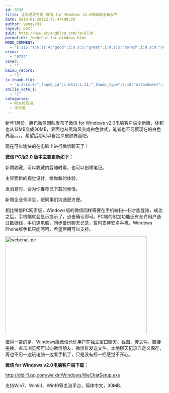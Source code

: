 ```yaml
---
id: 6530
title: 让沟通更方便 微信 for Windows v2.0电脑版全新发布
date: 2016-01-28T12:42:47+08:00
author: yangyx91
layout: post
guid: http://www.axiangblog.com/?p=6530
permalink: /webchat-for-windows.html
MOOD_COMMENT:
  - 's:115:"a:6:{s:4:"good";i:0;s:5:"great";i:0;s:5:"bored";i:0;s:8:"nonsense";i:0;s:13:"notunderstand";i:0;s:7:"passing";i:0;}";'
views:
  - "9724"
cover:
  - ""
baidu_record:
  - "1"
tc-thumb-fld:
  - 'a:2:{s:9:"_thumb_id";i:6531;s:11:"_thumb_type";s:10:"attachment";}'
smilie_vote_1:
  - "1"
categories:
  - Win10应用
  - 未分类
---
```

新年1月份，腾讯微信团队发布了微信 for Windows v2.0电脑客户端全新版，体积也从12MB变成30MB，界面也从黑暗风变成白色款式，笔者也不习惯现在的白色界面。。。。希望后期可以自定义皮肤界面吧。

现在可以愉快的在电脑上进行微信聊天了！

**微信 PC版2.0 版本主要更新如下：**

新增收藏，可以收藏内容随时看，也可以创建笔记。

主界面新的视觉设计，给你新的体验。

发消息时，会为你推荐已下载的表情。

新增企业号消息，跟同事们沟通更方便。

相比微信PC网页版，Windows版的微信同样需要在手机端扫一扫才能登陆，成功之后，手机端就会显示提示了，点击确认即可。PC端的附加功能还有允许用户通过数据线，手机连电脑，同步备份聊天记录，暂时支持安卓手机，Windows Phone版手机只能呵呵，希望后期可以支持。

<a href="http://www.axiangblog.com/wp-content/uploads/2015/01/webchat-pc.jpg" target="_blank"  rel="nofollow" ><img loading="lazy" class="aligncenter size-full wp-image-6531" src="http://www.axiangblog.com/wp-content/uploads/2015/01/webchat-pc.jpg" alt="webchat-pc" width="450" height="311" /></a>

值得一提的是，Windows版微信允许用户在独立窗口聊天、截图、传文件。直接拖拽、点击浏览都可以向微信朋友、微信群发送文件，本地聊天记录自定义保存，再也不用一边玩电脑一边看手机了，只是没有摇一摇感觉不开心。

**微信 for Windows v2.0电脑客户端下载：**

<a href="http://dldir1.qq.com/weixin/Windows/WeChatSetup.exe" target="_blank" rel="nofollow" >http://dldir1.qq.com/weixin/Windows/WeChatSetup.exe</a>

支持Win7、Win8.1、Win10等主流平台，简体中文，30MB.